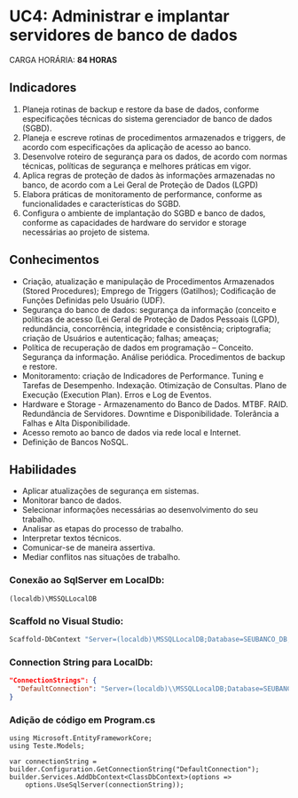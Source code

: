 # UC4: Administrar e implantar servidores de banco de dados

CARGA HORÁRIA: **84 HORAS**

## Indicadores

1. Planeja rotinas de backup e restore da base de dados, conforme especificações técnicas 
do sistema gerenciador de banco de dados (SGBD).
2. Planeja e escreve rotinas de procedimentos armazenados e triggers, de acordo com 
especificações da aplicação de acesso ao banco.
3. Desenvolve roteiro de segurança para os dados, de acordo com normas técnicas, 
políticas de segurança e melhores práticas em vigor.
4. Aplica regras de proteção de dados às informações armazenadas no banco, de acordo 
com a Lei Geral de Proteção de Dados (LGPD)
5. Elabora práticas de monitoramento de performance, conforme as funcionalidades e 
características do SGBD.
6. Configura o ambiente de implantação do SGBD e banco de dados, conforme as 
capacidades de hardware do servidor e storage necessárias ao projeto de sistema.

## Conhecimentos

- Criação, atualização e manipulação de Procedimentos Armazenados (Stored 
Procedures); Emprego de Triggers (Gatilhos); Codificação de Funções Definidas pelo 
Usuário (UDF).
- Segurança do banco de dados: segurança da informação (conceito e políticas de acesso 
(Lei Geral de Proteção de Dados Pessoais (LGPD), redundância, concorrência, integridade 
e consistência; criptografia; criação de Usuários e autenticação; falhas; ameaças; 
- Política de recuperação de dados em programação – Conceito. Segurança da informação. 
Análise periódica. Procedimentos de backup e restore.
- Monitoramento: criação de Indicadores de Performance. Tuning e Tarefas de 
Desempenho. Indexação. Otimização de Consultas. Plano de Execução (Execution Plan). 
Erros e Log de Eventos.
- Hardware e Storage - Armazenamento do Banco de Dados. MTBF. RAID. Redundância de 
Servidores. Downtime e Disponibilidade. Tolerância a Falhas e Alta Disponibilidade.
- Acesso remoto ao banco de dados via rede local e Internet.
- Definição de Bancos NoSQL.

## Habilidades

- Aplicar atualizações de segurança em sistemas.
- Monitorar banco de dados.
- Selecionar informações necessárias ao desenvolvimento do seu trabalho.
- Analisar as etapas do processo de trabalho.
- Interpretar textos técnicos.
- Comunicar-se de maneira assertiva.
- Mediar conflitos nas situações de trabalho.

### Conexão ao SqlServer em LocalDb:
```
(localdb)\MSSQLLocalDB
```

### Scaffold no Visual Studio:
```powershell
Scaffold-DbContext "Server=(localdb)\MSSQLLocalDB;Database=SEUBANCO_DB;Trusted_Connection=True;TrustServerCertificate=True;" Microsoft.EntityFrameworkCore.SqlServer -OutputDir Models
```

### Connection String para LocalDb:
```json
"ConnectionStrings": {
  "DefaultConnection": "Server=(localdb)\\MSSQLLocalDB;Database=SEUBANCO_DB;Trusted_Connection=True;TrustServerCertificate=True;"
}
```

### Adição de código em Program.cs
```CSharp
using Microsoft.EntityFrameworkCore;
using Teste.Models;

var connectionString = builder.Configuration.GetConnectionString("DefaultConnection");
builder.Services.AddDbContext<ClassDbContext>(options =>
    options.UseSqlServer(connectionString));
```